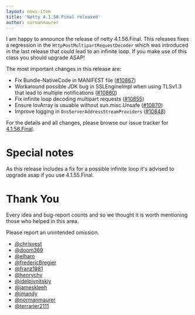 ```yaml
---
layout: news-item
title: 'Netty 4.1.56.Final released'
author: normanmaurer
---
```


I am happy to announce the release of netty 4.1.56.Final. This releases fixes a regression in the `HttpPostMultipartRequestDecoder` which was introduced in the last release that could lead to an infinite loop. If you make use of this class you should upgrade ASAP!

The most important changes in this release are:

* Fix Bundle-NativeCode in MANIFEST file ([#10867](https://github.com/netty/netty/pull/10867))
* Workaround possible JDK bug in SSLEngineImpl when using TLSv1.3 that lead to multiple notifications ([#10860](https://github.com/netty/netty/pull/10860))
* Fix infinite loop decoding multipart requests  ([#10855](https://github.com/netty/netty/pull/10855))
* Ensure IovArray is usuable without sun.misc.Unsafe ([#10870](https://github.com/netty/netty/pull/10870))
* Improve logging in `DnsServerAddressStreamProviders` ([#10848](https://github.com/netty/netty/pull/10848))

For the details and all changes, please browse our issue tracker for [4.1.56.Final](https://github.com/netty/netty/issues?q=is%3Aclosed+milestone%3A4.1.56.Final). 

# Special notes

As this release includes a fix for a possible infinite loop it's advised to upgrade asap if you use 4.1.55.Final.


# Thank You

Every idea and bug-report counts and so we thought it is worth mentioning those who helped in this area.

Please report an unintended omission.
   
* [@chrisvest](https://github.com/chrisvest) 
* [@doom369](https://github.com/doom369)
* [@elharo](https://github.com/elharo) 
* [@fredericBregier](https://github.com/fredericBregier) 
* [@franz1981](https://github.com/franz1981)
* [@henrychv](https://github.com/henrychv)
* [@idelpivnitskiy](https://github.com/idelpivnitskiy)
* [@jameskleeh](https://github.com/jameskleeh)
* [@imandy](https://github.com/imandy)
* [@normanmaurer](https://github.com/normanmaurer)
* [@terrarier2111](https://github.com/terrarier2111)


 


